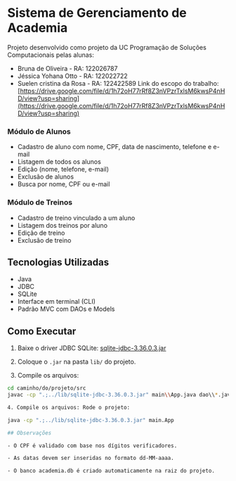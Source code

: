 # Sistema de Gerenciamento de Academia

Projeto desenvolvido como projeto da UC Programação de Soluções Computacionais pelas alunas:
- Bruna de Oliveira - RA: 122026787
- Jéssica Yohana Otto - RA: 122022722
- Suelen cristina da Rosa - RA: 122422589
Link do escopo do trabalho: [https://drive.google.com/file/d/1h72oH77rRf8Z3nVPzrTxlsM6kwsP4nHD/view?usp=sharing](https://drive.google.com/file/d/1h72oH77rRf8Z3nVPzrTxlsM6kwsP4nHD/view?usp=sharing)

### Módulo de Alunos
- Cadastro de aluno com nome, CPF, data de nascimento, telefone e e-mail
- Listagem de todos os alunos
- Edição (nome, telefone, e-mail)
- Exclusão de alunos
- Busca por nome, CPF ou e-mail

### Módulo de Treinos
- Cadastro de treino vinculado a um aluno
- Listagem dos treinos por aluno
- Edição de treino
- Exclusão de treino

## Tecnologias Utilizadas

- Java
- JDBC
- SQLite
- Interface em terminal (CLI)
- Padrão MVC com DAOs e Models


## Como Executar

1. Baixe o driver JDBC SQLite:
   [sqlite-jdbc-3.36.0.3.jar](https://repo1.maven.org/maven2/org/xerial/sqlite-jdbc/3.36.0.3/sqlite-jdbc-3.36.0.3.jar)

2. Coloque o `.jar` na pasta `lib/` do projeto.

3. Compile os arquivos:

```bash
cd caminho/do/projeto/src
javac -cp ".;../lib/sqlite-jdbc-3.36.0.3.jar" main\\App.java dao\\*.java model\\*.java util\\*.java

4. Compile os arquivos: Rode o projeto:

java -cp ".;../lib/sqlite-jdbc-3.36.0.3.jar" main.App

## Observações

- O CPF é validado com base nos dígitos verificadores.

- As datas devem ser inseridas no formato dd-MM-aaaa.

- O banco academia.db é criado automaticamente na raiz do projeto.
